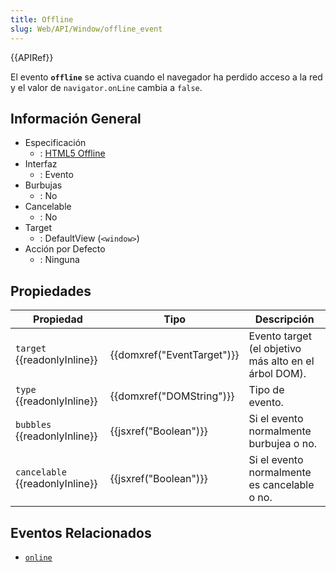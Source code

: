 ```yaml
---
title: Offline
slug: Web/API/Window/offline_event
---
```


{{APIRef}}

El evento **`offline`** se activa cuando el navegador ha perdido acceso a la red y el valor de `navigator.onLine` cambia a `false`.

## Información General

- Especificación
  - : [HTML5 Offline](https://www.whatwg.org/specs/web-apps/current-work/multipage/offline.html#event-offline)
- Interfaz
  - : Evento
- Burbujas
  - : No
- Cancelable
  - : No
- Target
  - : DefaultView (`<window>`)
- Acción por Defecto
  - : Ninguna

## Propiedades

| Propiedad                       | Tipo                       | Descripción                                           |
| ------------------------------- | -------------------------- | ----------------------------------------------------- |
| `target` {{readonlyInline}}     | {{domxref("EventTarget")}} | Evento target (el objetivo más alto en el árbol DOM). |
| `type` {{readonlyInline}}       | {{domxref("DOMString")}}   | Tipo de evento.                                       |
| `bubbles` {{readonlyInline}}    | {{jsxref("Boolean")}}      | Si el evento normalmente burbujea o no.               |
| `cancelable` {{readonlyInline}} | {{jsxref("Boolean")}}      | Si el evento normalmente es cancelable o no.          |

## Eventos Relacionados

- [`online`](/es/docs/Web/API/Window/online_event)
